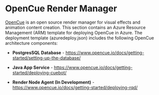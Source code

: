 # OpenCue Render Manager

<a href="http://www.opencue.io.com" target="_blank">OpenCue</a> is an open source render manager for visual effects and animation content creation. This section contains an Azure Resource Management (ARM) template for deploying OpenCue in Azure. The deployment template (azuredeploy.json) includes the following OpenCue architecture components:

* **PostgresSQL Database** - https://www.opencue.io/docs/getting-started/setting-up-the-database/

* **Java App Service** - https://www.opencue.io/docs/getting-started/deploying-cuebot/

* **Render Node Agent (In Development)** - https://www.opencue.io/docs/getting-started/deploying-rqd/
